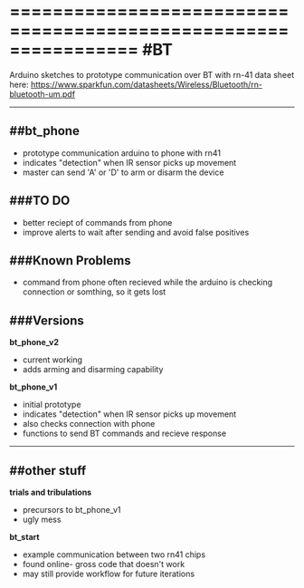 ================================================================
    #BT
================================================================

Arduino sketches to prototype communication over BT with rn-41
data sheet here: https://www.sparkfun.com/datasheets/Wireless/Bluetooth/rn-bluetooth-um.pdf

----------------------------------------------------------------------------

  ##bt_phone
----------------------------------------------------------------------------
  * prototype communication arduino to phone with rn41
  * indicates "detection" when IR sensor picks up movement
  * master can send 'A' or 'D' to arm or disarm the device

  ###TO DO
  --------------
  * better reciept of commands from phone
  * improve alerts to wait after sending and avoid false positives

  ###Known Problems
  ---------------
  * command from phone often recieved while the arduino is checking connection or somthing,
    so it gets lost

  ###Versions
  ---------------
  **bt_phone_v2**
   * current working
   * adds arming and disarming capability


  **bt_phone_v1**
   * initial prototype
   * indicates "detection" when IR sensor picks up movement
   * also checks connection with phone
   * functions to send BT commands and recieve response

----------------------------------------------------------------------------

   ##other stuff
----------------------------------------------------------------------------
**trials and tribulations**
 * precursors to bt_phone_v1
 * ugly mess

**bt_start**
 * example communication between two rn41 chips
 * found online- gross code that doesn't work
 * may still provide workflow for future iterations

